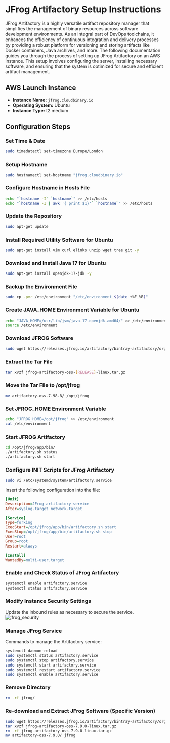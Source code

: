 # JFrog Artifactory Setup Instructions

JFrog Artifactory is a highly versatile artifact repository manager that simplifies the management of binary resources across software development environments. As an integral part of DevOps toolchains, it enhances the efficiency of continuous integration and delivery processes by providing a robust platform for versioning and storing artifacts like Docker containers, Java archives, and more. The following documentation guides you through the process of setting up JFrog Artifactory on an AWS instance. This setup involves configuring the server, installing necessary software, and ensuring that the system is optimized for secure and efficient artifact management.

## AWS Launch Instance

- **Instance Name:** `jfrog.cloudbinary.io`
- **Operating System:** Ubuntu
- **Instance Type:** t2.medium

## Configuration Steps

### Set Time & Date

```bash
sudo timedatectl set-timezone Europe/London
```

### Setup Hostname

```bash
sudo hostnamectl set-hostname "jfrog.cloudbinary.io"
```

### Configure Hostname in Hosts File

```bash
echo "`hostname -I` `hostname`" >> /etc/hosts
echo "`hostname -I | awk '{ print $1}'` `hostname`" >> /etc/hosts
```

### Update the Repository

```bash
sudo apt-get update
```

### Install Required Utility Software for Ubuntu

```bash
sudo apt-get install vim curl elinks unzip wget tree git -y
```

### Download and Install Java 17 for Ubuntu

```bash
sudo apt-get install openjdk-17-jdk -y
```

### Backup the Environment File

```bash
sudo cp -pvr /etc/environment "/etc/environment_$(date +%F_%R)"
```

### Create JAVA_HOME Environment Variable for Ubuntu

```bash
echo "JAVA_HOME=/usr/lib/jvm/java-17-openjdk-amd64/" >> /etc/environment
source /etc/environment
```

### Download JFROG Software

```bash
sudo wget https://releases.jfrog.io/artifactory/bintray-artifactory/org/artifactory/oss/jfrog-artifactory-oss/[RELEASE]/jfrog-artifactory-oss-[RELEASE]-linux.tar.gz
```

### Extract the Tar File

```bash
tar xvzf jfrog-artifactory-oss-[RELEASE]-linux.tar.gz
```

### Move the Tar File to /opt/jfrog

```bash
mv artifactory-oss-7.98.8/ /opt/jfrog
```

### Set JFROG_HOME Environment Variable

```bash
echo "JFROG_HOME=/opt/jfrog" >> /etc/environment
cat /etc/environment
```

### Start JFROG Artifactory

```bash
cd /opt/jfrog/app/bin/
./artifactory.sh status
./artifactory.sh start
```

### Configure INIT Scripts for JFrog Artifactory

```bash
sudo vi /etc/systemd/system/artifactory.service
```

Insert the following configuration into the file:

```ini
[Unit]
Description=JFrog artifactory service
After=syslog.target network.target

[Service]
Type=forking
ExecStart=/opt/jfrog/app/bin/artifactory.sh start
ExecStop=/opt/jfrog/app/bin/artifactory.sh stop
User=root
Group=root 
Restart=always

[Install]
WantedBy=multi-user.target
```

### Enable and Check Status of JFrog Artifactory

```bash
systemctl enable artifactory.service
systemctl status artifactory.service
```

### Modify Instance Security Settings

Update the inbound rules as necessary to secure the service.
![jfrog_security](/images/jfrog-security)

### Manage JFrog Service

Commands to manage the Artifactory service:

```bash
systemctl daemon-reload
sudo systemctl status artifactory.service
sudo systemctl stop artifactory.service
sudo systemctl start artifactory.service
sudo systemctl restart artifactory.service
sudo systemctl enable artifactory.service
```

### Remove Directory

```bash
rm -rf jfrog/
```

### Re-download and Extract JFrog Software (Specific Version)

```bash
sudo wget https://releases.jfrog.io/artifactory/bintray-artifactory/org/artifactory/oss/jfrog-artifactory-oss/7.9.0/jfrog-artifactory-oss-7.9.0-linux.tar.gz
tar xvzf jfrog-artifactory-oss-7.9.0-linux.tar.gz
rm -rf jfrog-artifactory-oss-7.9.0-linux.tar.gz
mv artifactory-oss-7.9.0/ jfrog
```
